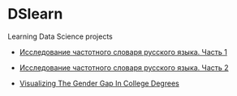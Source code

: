 # DSlearn

Learning Data Science projects

- [Исследование частотного словаря русского языка. Часть 1](https://github.com/geekreaders/DSlearn/blob/main/russianWordsFrequencyAnalysis/Part%201.ipynb)

- [Исследование частотного словаря русского языка. Часть 2](https://github.com/geekreaders/DSlearn/blob/main/russianWordsFrequencyAnalysis/Part%202.ipynb)

- [Visualizing The Gender Gap In College Degrees](https://github.com/geekreaders/DSlearn/blob/main/DataQuest/Visualizing_Gender_Gap/Visualizing_Gender_Gap.ipynb)
